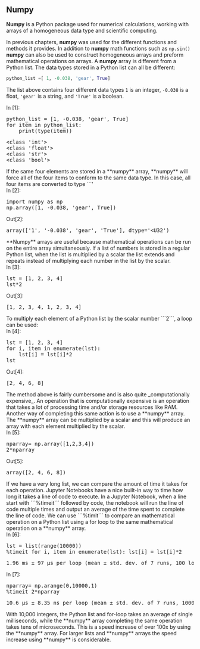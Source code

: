 
## Numpy
**Numpy** is a Python package used for numerical calculations, working with arrays of a homogeneous data type and scientific computing. 

In previous chapters, **numpy** was used for the different functions and methods it provides. In addition to **numpy** math functions such as ```np.sin()``` **numpy** can also be used to construct homogeneous arrays and preform mathematical operations on arrays. A **numpy** array is different from a Python list. The data types stored in a Python list can all be different:

```python
python_list =[ 1, -0.038, 'gear', True]
```

The list above contains four different data types ```1``` is an integer, ```-0.038``` is a float, ```'gear'``` is a string, and ```'True'``` is a boolean.
<div class="cell border-box-sizing code_cell rendered">
<div class="input">
<div class="prompt input_prompt">In&nbsp;[1]:</div>
<div class="inner_cell">
    <div class="input_area">
<div class=" highlight hl-ipython3"><pre><span></span><span class="n">python_list</span> <span class="o">=</span> <span class="p">[</span><span class="mi">1</span><span class="p">,</span> <span class="o">-</span><span class="mf">0.038</span><span class="p">,</span> <span class="s1">&#39;gear&#39;</span><span class="p">,</span> <span class="kc">True</span><span class="p">]</span>
<span class="k">for</span> <span class="n">item</span> <span class="ow">in</span> <span class="n">python_list</span><span class="p">:</span>
    <span class="nb">print</span><span class="p">(</span><span class="nb">type</span><span class="p">(</span><span class="n">item</span><span class="p">))</span>
</pre></div>

</div>
</div>
</div>

<div class="output_wrapper">
<div class="output">


<div class="output_area">

<div class="prompt"></div>


<div class="output_subarea output_stream output_stdout output_text">
<pre>&lt;class &#39;int&#39;&gt;
&lt;class &#39;float&#39;&gt;
&lt;class &#39;str&#39;&gt;
&lt;class &#39;bool&#39;&gt;
</pre>
</div>
</div>

</div>
</div>

</div>
 If the same four elements are stored in a **numpy** array, **numpy** will force all of the four items to conform to the same data type. In this case, all four items are converted to type ```'<U32'```, which is a string data type in **numpy**. **Numpy** arrays can also be two-dimensional, three-dimensional, or up to n-dimensional.
<div class="cell border-box-sizing code_cell rendered">
<div class="input">
<div class="prompt input_prompt">In&nbsp;[2]:</div>
<div class="inner_cell">
    <div class="input_area">
<div class=" highlight hl-ipython3"><pre><span></span><span class="kn">import</span> <span class="nn">numpy</span> <span class="k">as</span> <span class="nn">np</span>
<span class="n">np</span><span class="o">.</span><span class="n">array</span><span class="p">([</span><span class="mi">1</span><span class="p">,</span> <span class="o">-</span><span class="mf">0.038</span><span class="p">,</span> <span class="s1">&#39;gear&#39;</span><span class="p">,</span> <span class="kc">True</span><span class="p">])</span>
</pre></div>

</div>
</div>
</div>

<div class="output_wrapper">
<div class="output">


<div class="output_area">

<div class="prompt output_prompt">Out[2]:</div>




<div class="output_text output_subarea output_execute_result">
<pre>array([&#39;1&#39;, &#39;-0.038&#39;, &#39;gear&#39;, &#39;True&#39;], dtype=&#39;&lt;U32&#39;)</pre>
</div>

</div>

</div>
</div>

</div>
**Numpy** arrays are useful because mathematical operations can be run on the entire array simultaneously. If a list of numbers is stored in a regular Python list, when the list is multiplied by a scalar the list extends and repeats instead of multiplying each number in the list by the scalar.
<div class="cell border-box-sizing code_cell rendered">
<div class="input">
<div class="prompt input_prompt">In&nbsp;[3]:</div>
<div class="inner_cell">
    <div class="input_area">
<div class=" highlight hl-ipython3"><pre><span></span><span class="n">lst</span> <span class="o">=</span> <span class="p">[</span><span class="mi">1</span><span class="p">,</span> <span class="mi">2</span><span class="p">,</span> <span class="mi">3</span><span class="p">,</span> <span class="mi">4</span><span class="p">]</span>
<span class="n">lst</span><span class="o">*</span><span class="mi">2</span>
</pre></div>

</div>
</div>
</div>

<div class="output_wrapper">
<div class="output">


<div class="output_area">

<div class="prompt output_prompt">Out[3]:</div>




<div class="output_text output_subarea output_execute_result">
<pre>[1, 2, 3, 4, 1, 2, 3, 4]</pre>
</div>

</div>

</div>
</div>

</div>
To multiply each element of a Python list by the scalar number ```2```, a loop can be used:
<div class="cell border-box-sizing code_cell rendered">
<div class="input">
<div class="prompt input_prompt">In&nbsp;[4]:</div>
<div class="inner_cell">
    <div class="input_area">
<div class=" highlight hl-ipython3"><pre><span></span><span class="n">lst</span> <span class="o">=</span> <span class="p">[</span><span class="mi">1</span><span class="p">,</span> <span class="mi">2</span><span class="p">,</span> <span class="mi">3</span><span class="p">,</span> <span class="mi">4</span><span class="p">]</span>
<span class="k">for</span> <span class="n">i</span><span class="p">,</span> <span class="n">item</span> <span class="ow">in</span> <span class="nb">enumerate</span><span class="p">(</span><span class="n">lst</span><span class="p">):</span>
    <span class="n">lst</span><span class="p">[</span><span class="n">i</span><span class="p">]</span> <span class="o">=</span> <span class="n">lst</span><span class="p">[</span><span class="n">i</span><span class="p">]</span><span class="o">*</span><span class="mi">2</span>
<span class="n">lst</span>
</pre></div>

</div>
</div>
</div>

<div class="output_wrapper">
<div class="output">


<div class="output_area">

<div class="prompt output_prompt">Out[4]:</div>




<div class="output_text output_subarea output_execute_result">
<pre>[2, 4, 6, 8]</pre>
</div>

</div>

</div>
</div>

</div>
The method above is fairly cumbersome and is also quite _computationally expensive_. An operation that is computationally expensive is an operation that takes a lot of processing time and/or storage resources like RAM. Another way of completing this same action is to use a **numpy** array. The **numpy** array can be multiplied by a scalar and this will produce an array with each element multiplied by the scalar.
<div class="cell border-box-sizing code_cell rendered">
<div class="input">
<div class="prompt input_prompt">In&nbsp;[5]:</div>
<div class="inner_cell">
    <div class="input_area">
<div class=" highlight hl-ipython3"><pre><span></span><span class="n">nparray</span><span class="o">=</span> <span class="n">np</span><span class="o">.</span><span class="n">array</span><span class="p">([</span><span class="mi">1</span><span class="p">,</span><span class="mi">2</span><span class="p">,</span><span class="mi">3</span><span class="p">,</span><span class="mi">4</span><span class="p">])</span>
<span class="mi">2</span><span class="o">*</span><span class="n">nparray</span>
</pre></div>

</div>
</div>
</div>

<div class="output_wrapper">
<div class="output">


<div class="output_area">

<div class="prompt output_prompt">Out[5]:</div>




<div class="output_text output_subarea output_execute_result">
<pre>array([2, 4, 6, 8])</pre>
</div>

</div>

</div>
</div>

</div>
If we have a very long list, we can compare the amount of time it takes for each operation. Jupyter Notebooks have a nice built-in way to time how long it takes a line of code to execute. In a Jupyter Notebook, when a line start with ```%timeit``` followed by code, the notebook will run the line of code multiple times and output an average of the time spent to complete the line of code. We can use ```%timit``` to compare an mathematical operation on a Python list using a for loop to the same mathematical operation on a **numpy** array.   
<div class="cell border-box-sizing code_cell rendered">
<div class="input">
<div class="prompt input_prompt">In&nbsp;[6]:</div>
<div class="inner_cell">
    <div class="input_area">
<div class=" highlight hl-ipython3"><pre><span></span><span class="n">lst</span> <span class="o">=</span> <span class="nb">list</span><span class="p">(</span><span class="nb">range</span><span class="p">(</span><span class="mi">10000</span><span class="p">))</span>
<span class="o">%</span><span class="k">timeit</span> for i, item in enumerate(lst): lst[i] = lst[i]*2
</pre></div>

</div>
</div>
</div>

<div class="output_wrapper">
<div class="output">


<div class="output_area">

<div class="prompt"></div>


<div class="output_subarea output_stream output_stdout output_text">
<pre>1.96 ms ± 97 µs per loop (mean ± std. dev. of 7 runs, 100 loops each)
</pre>
</div>
</div>

</div>
</div>

</div>
<div class="cell border-box-sizing code_cell rendered">
<div class="input">
<div class="prompt input_prompt">In&nbsp;[7]:</div>
<div class="inner_cell">
    <div class="input_area">
<div class=" highlight hl-ipython3"><pre><span></span><span class="n">nparray</span><span class="o">=</span> <span class="n">np</span><span class="o">.</span><span class="n">arange</span><span class="p">(</span><span class="mi">0</span><span class="p">,</span><span class="mi">10000</span><span class="p">,</span><span class="mi">1</span><span class="p">)</span>
<span class="o">%</span><span class="k">timeit</span> 2*nparray
</pre></div>

</div>
</div>
</div>

<div class="output_wrapper">
<div class="output">


<div class="output_area">

<div class="prompt"></div>


<div class="output_subarea output_stream output_stdout output_text">
<pre>10.6 µs ± 8.35 ns per loop (mean ± std. dev. of 7 runs, 100000 loops each)
</pre>
</div>
</div>

</div>
</div>

</div>
With 10,000 integers, the Python list and for-loop takes an average of single milliseconds, while the **numpy** array completing the same operation takes tens of microseconds. This is a speed increase of over 100x by using the **numpy** array. For larger lists and **numpy** arrays the speed increase using **numpy** is considerable.
 

